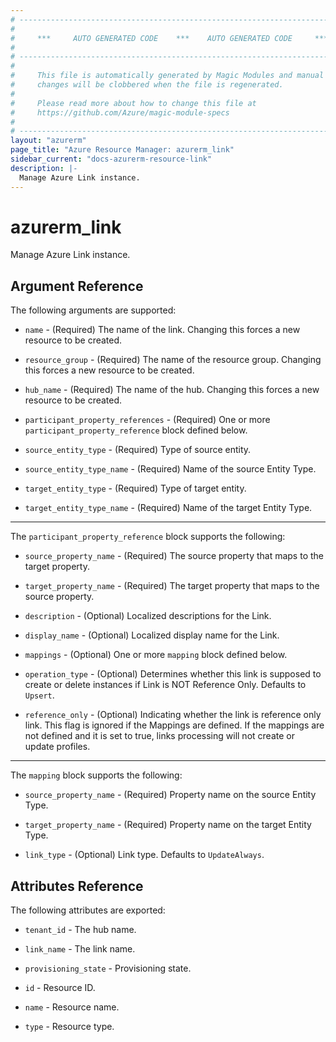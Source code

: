 ```yaml
---
# ----------------------------------------------------------------------------
#
#     ***     AUTO GENERATED CODE    ***    AUTO GENERATED CODE     ***
#
# ----------------------------------------------------------------------------
#
#     This file is automatically generated by Magic Modules and manual
#     changes will be clobbered when the file is regenerated.
#
#     Please read more about how to change this file at
#     https://github.com/Azure/magic-module-specs
#
# ----------------------------------------------------------------------------
layout: "azurerm"
page_title: "Azure Resource Manager: azurerm_link"
sidebar_current: "docs-azurerm-resource-link"
description: |-
  Manage Azure Link instance.
---
```


# azurerm_link

Manage Azure Link instance.


## Argument Reference

The following arguments are supported:

* `name` - (Required) The name of the link. Changing this forces a new resource to be created.

* `resource_group` - (Required) The name of the resource group. Changing this forces a new resource to be created.

* `hub_name` - (Required) The name of the hub. Changing this forces a new resource to be created.

* `participant_property_references` - (Required) One or more `participant_property_reference` block defined below.

* `source_entity_type` - (Required) Type of source entity.

* `source_entity_type_name` - (Required) Name of the source Entity Type.

* `target_entity_type` - (Required) Type of target entity.

* `target_entity_type_name` - (Required) Name of the target Entity Type.

---

The `participant_property_reference` block supports the following:

* `source_property_name` - (Required) The source property that maps to the target property.

* `target_property_name` - (Required) The target property that maps to the source property.

* `description` - (Optional) Localized descriptions for the Link.

* `display_name` - (Optional) Localized display name for the Link.

* `mappings` - (Optional) One or more `mapping` block defined below.

* `operation_type` - (Optional) Determines whether this link is supposed to create or delete instances if Link is NOT Reference Only. Defaults to `Upsert`.

* `reference_only` - (Optional) Indicating whether the link is reference only link. This flag is ignored if the Mappings are defined. If the mappings are not defined and it is set to true, links processing will not create or update profiles.

---

The `mapping` block supports the following:

* `source_property_name` - (Required) Property name on the source Entity Type.

* `target_property_name` - (Required) Property name on the target Entity Type.

* `link_type` - (Optional) Link type. Defaults to `UpdateAlways`.

## Attributes Reference

The following attributes are exported:

* `tenant_id` - The hub name.

* `link_name` - The link name.

* `provisioning_state` - Provisioning state.

* `id` - Resource ID.

* `name` - Resource name.

* `type` - Resource type.
